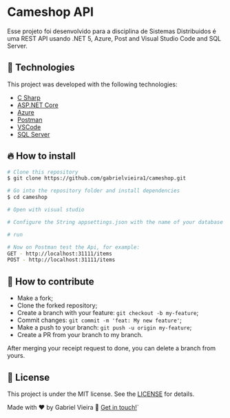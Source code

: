 # Cameshop API
Esse projeto foi desenvolvido para a disciplina de Sistemas Distribuidos é uma REST API usando .NET 5, Azure, Post and Visual Studio Code and SQL Server.

## 🚀 Technologies

This project was developed with the following technologies:

- [C Sharp](https://docs.microsoft.com/pt-br/dotnet/csharp/tour-of-csharp/)
- [ASP.NET Core](https://dotnet.microsoft.com/download/dotnet/5.0)
- [Azure](https://azure.microsoft.com/pt-br/overview/what-is-azure/)
- [Postman](https://www.postman.com/downloads/)
- [VSCode](https://code.visualstudio.com/)
- [SQL Server](https://www.microsoft.com/pt-br/sql-server/sql-server-downloads)

## 🔥 How to install

```bash
# Clone this repository
$ git clone https://github.com/gabrielvieira1/cameshop.git

# Go into the repository folder and install dependencies
$ cd cameshop

# Open with visual studio

# Configure the String appsettings.json with the name of your database

# run

# Now on Postman test the Api, for example:
GET - http://localhost:31111/items
POST - http://localhost:31111/items
```

## 🤔 How to contribute

- Make a fork;
- Clone the forked repository;
- Create a branch with your feature: `git checkout -b my-feature`;
- Commit changes: `git commit -m 'feat: My new feature'`;
- Make a push to your branch: `git push -u origin my-feature`;
- Create a PR from your branch to my branch.

After merging your receipt request to done, you can delete a branch from yours.

## :memo: License

This project is under the MIT license. See the [LICENSE](LICENSE) for details.

Made with ♥ by Gabriel Vieira :wave: [Get in touch!](https://www.linkedin.com/in/bielvieira/)`
